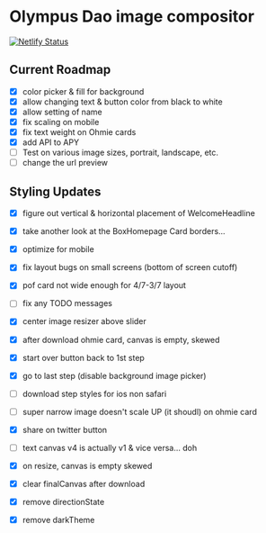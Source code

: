 # Olympus Dao image compositor

[![Netlify Status](https://api.netlify.com/api/v1/badges/92a140a3-d170-4b8f-b19c-30cc2ebf1e90/deploy-status)](https://app.netlify.com/sites/sharp-lichterman-549b48/deploys)

## Current Roadmap

- [x] color picker & fill for background
- [x] allow changing text & button color from black to white
- [x] allow setting of name
- [x] fix scaling on mobile
- [X] fix text weight on Ohmie cards
- [X] add API to APY
- [ ] Test on various image sizes, portrait, landscape, etc.
- [ ] change the url preview

## Styling Updates

- [X] figure out vertical & horizontal placement of WelcomeHeadline
- [X] take another look at the BoxHomepage Card borders...

- [X] optimize for mobile
- [X] fix layout bugs on small screens (bottom of screen cutoff)
- [X] pof card not wide enough for 4/7-3/7 layout
- [ ] fix any TODO messages

- [X] center image resizer above slider
- [X] after download ohmie card, canvas is empty, skewed

- [X] start over button back to 1st step
- [X] go to last step (disable background image picker)
- [ ] download step styles for ios non safari
- [ ] super narrow image doesn't scale UP (it shoudl) on ohmie card

- [X] share on twitter button

- [ ] text canvas v4 is actually v1 & vice versa... doh

- [X] on resize, canvas is empty skewed
- [X] clear finalCanvas after download

- [X] remove directionState
- [X] remove darkTheme
